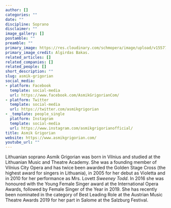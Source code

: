 ```yaml
---
author: []
categories: ""
date: ""
discipline: Soprano
disclaimer: ""
image_gallery: []
postamble: ""
preamble: ""
primary_image: https://res.cloudinary.com/schmopera/image/upload/v1557701121/media/2019/05/GrigorianAsmik-pc-AlgirdasBakas.jpg
primary_image_credit: Algirdas Bakas.
related_articles: []
related_companies: []
related_people: []
short_description: ""
slug: asmik-grigorian
social_media:
- platform: Facebook
  template: social-media
  url: https://www.facebook.com/AsmikGrigorianCom/
- platform: Twitter
  template: social-media
  url: https://twitter.com/asmikgrigorian
- _template: people_single
  platform: Instagram
  template: social-media
  url: https://www.instagram.com/asmikgrigorianofficial/
title: Asmik Grigorian
website: https://www.asmikgrigorian.com/
youtube_url: ""
---
```

Lithuanian soprano Asmik Grigorian was born in Vilnius and studied at the Lithuanian Music and Theatre Academy. She was a founding member of Vilnius City Opera and has twice been awarded the Golden Stage Cross (the highest award for singers in Lithuania), in 2005 for her debut as Violetta and in 2010 for her performance as Mrs. Lovett _Sweeney Todd_. In 2016 she was honoured with the Young Female Singer award at the International Opera Awards, followed by Female Singer of the Year in 2019. She has recently been nominated in the category of Best Leading Role at the Austrian Music Theatre Awards 2019 for her part in Salome at the Salzburg Festival.